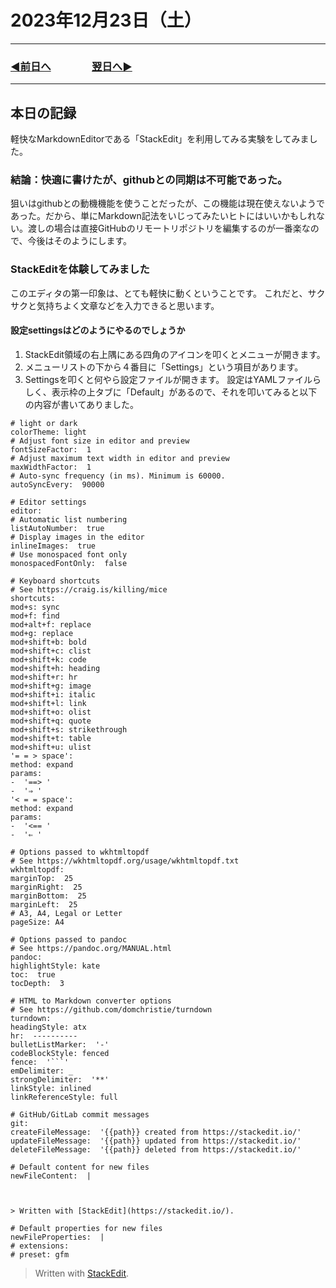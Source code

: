 # 2023年12月23日（土）

---

### [◀️前日へ](https://github.com/yuasys/chatty-journal/blob/main/2023/12/2023-12-22.md)&emsp;&emsp;&emsp;&emsp;[翌日へ▶️](https://github.com/yuasys/chatty-journal/blob/main/2023/12/2023-12-24.md)

---

## 本日の記録

軽快なMarkdownEditorである「StackEdit」を利用してみる実験をしてみました。

### 結論：快適に書けたが、githubとの同期は不可能であった。

狙いはgithubとの動機機能を使うことだったが、この機能は現在使えないようであった。だから、単にMarkdown記法をいじってみたいヒトにはいいかもしれない。渡しの場合は直接GitHubのリモートリポジトリを編集するのが一番楽なので、今後はそのようにします。

### StackEditを体験してみました
このエディタの第一印象は、とても軽快に動くということです。
これだと、サクサクと気持ちよく文章などを入力できると思います。

#### 設定settingsはどのようにやるのでしょうか

1. StackEdit領域の右上隅にある四角のアイコンを叩くとメニューが開きます。
2. メニューリストの下から４番目に「Settings」という項目があります。
3. Settingsを叩くと何やら設定ファイルが開きます。
設定はYAMLファイルらしく、表示枠の上タブに「Default」があるので、それを叩いてみると以下の内容が書いてありました。

```
# light or dark  
colorTheme: light  
# Adjust font size in editor and preview  
fontSizeFactor:  1  
# Adjust maximum text width in editor and preview  
maxWidthFactor:  1  
# Auto-sync frequency (in ms). Minimum is 60000.  
autoSyncEvery:  90000  
  
# Editor settings  
editor:  
# Automatic list numbering  
listAutoNumber:  true  
# Display images in the editor  
inlineImages:  true  
# Use monospaced font only  
monospacedFontOnly:  false  
  
# Keyboard shortcuts  
# See https://craig.is/killing/mice  
shortcuts:  
mod+s: sync  
mod+f: find  
mod+alt+f: replace  
mod+g: replace  
mod+shift+b: bold  
mod+shift+c: clist  
mod+shift+k: code  
mod+shift+h: heading  
mod+shift+r: hr  
mod+shift+g: image  
mod+shift+i: italic  
mod+shift+l: link  
mod+shift+o: olist  
mod+shift+q: quote  
mod+shift+s: strikethrough  
mod+shift+t: table  
mod+shift+u: ulist  
'= = > space':  
method: expand  
params:  
-  '==> '  
-  '⇒ '  
'< = = space':  
method: expand  
params:  
-  '<== '  
-  '⇐ '  
  
# Options passed to wkhtmltopdf  
# See https://wkhtmltopdf.org/usage/wkhtmltopdf.txt  
wkhtmltopdf:  
marginTop:  25  
marginRight:  25  
marginBottom:  25  
marginLeft:  25  
# A3, A4, Legal or Letter  
pageSize: A4  
  
# Options passed to pandoc  
# See https://pandoc.org/MANUAL.html  
pandoc:  
highlightStyle: kate  
toc:  true  
tocDepth:  3  
  
# HTML to Markdown converter options  
# See https://github.com/domchristie/turndown  
turndown:  
headingStyle: atx  
hr:  ----------  
bulletListMarker:  '-'  
codeBlockStyle: fenced  
fence:  '```'  
emDelimiter: _  
strongDelimiter:  '**'  
linkStyle: inlined  
linkReferenceStyle: full  
  
# GitHub/GitLab commit messages  
git:  
createFileMessage:  '{{path}} created from https://stackedit.io/'  
updateFileMessage:  '{{path}} updated from https://stackedit.io/'  
deleteFileMessage:  '{{path}} deleted from https://stackedit.io/'  
  
# Default content for new files  
newFileContent:  |  
  
  
  
> Written with [StackEdit](https://stackedit.io/).  
  
# Default properties for new files  
newFileProperties:  |  
# extensions:  
# preset: gfm
```



> Written with [StackEdit](https://stackedit.io/).
